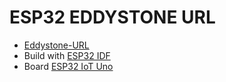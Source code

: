 # ESP32 EDDYSTONE URL

- [Eddystone-URL](https://github.com/google/eddystone/tree/master/eddystone-url)
- Build with [ESP32 IDF](http://esp-idf.readthedocs.io/en/latest/)
- Board [ESP32 IoT Uno](https://github.com/esp32vn/esp32-iot-uno)
